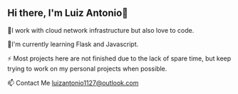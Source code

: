 ## Hi there, I'm Luiz Antonio👋

🔭I work with cloud network infrastructure but also love to code.

🌱I'm currently learning Flask and Javascript.

⚡ Most projects here are not finished due to the lack of spare time, but keep trying to work on my personal projects when possible.

📫 Contact Me
luizantonio1127@outlook.com


<!--
**Hiroshime/Hiroshime** is a ✨ _special_ ✨ repository because its `README.md` (this file) appears on your GitHub profile.

Here are some ideas to get you started:

- 🔭 I’m currently working on ...
- 🌱 I’m currently learning ...
- 👯 I’m looking to collaborate on ...
- 🤔 I’m looking for help with ...
- 💬 Ask me about ...
- 📫 How to reach me: ...
- 😄 Pronouns: ...
- ⚡ Fun fact: ...
-->
